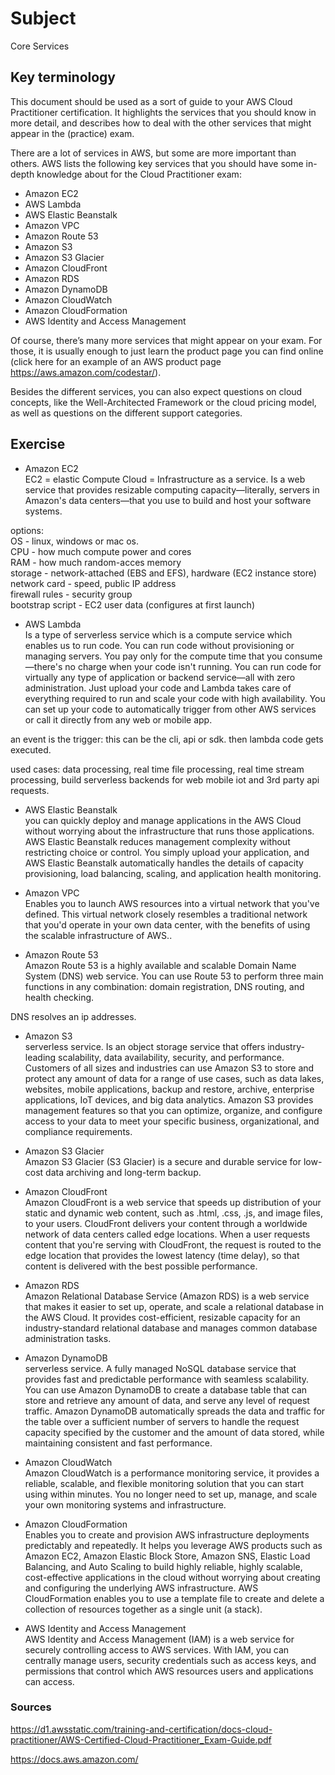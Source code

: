 # Subject
Core Services

## Key terminology
This document should be used as a sort of guide to your AWS Cloud Practitioner certification. It highlights the services that you should know in more detail, and describes how to deal with the other services that might appear in the (practice) exam.  

There are a lot of services in AWS, but some are more important than others. AWS lists the following key services that you should have some in-depth knowledge about for the Cloud Practitioner exam:  

- Amazon EC2  
- AWS Lambda  
- AWS Elastic Beanstalk
- Amazon VPC
- Amazon Route 53
- Amazon S3
- Amazon S3 Glacier
- Amazon CloudFront
- Amazon RDS
- Amazon DynamoDB
- Amazon CloudWatch
- Amazon CloudFormation
- AWS Identity and Access Management  

Of course, there’s many more services that might appear on your exam. For those, it is usually enough to just learn the product page you can find online (click here for an example of an AWS product page https://aws.amazon.com/codestar/).  

Besides the different services, you can also expect questions on cloud concepts, like the Well-Architected Framework or the cloud pricing model, as well as questions on the different support categories.

## Exercise  
- Amazon EC2  
EC2 = elastic Compute Cloud = Infrastructure as a service. 
Is a web service that provides resizable computing capacity—literally, servers in Amazon's data centers—that you use to build and host your software systems.  

options:   
OS - linux, windows or mac os.  
CPU - how much compute power and cores  
RAM - how much random-acces memory  
storage - network-attached (EBS and EFS), hardware (EC2 instance store)  
network card - speed, public IP address  
firewall rules - security group  
bootstrap script -  EC2 user data (configures at first launch)

- AWS Lambda  
Is a type of serverless service which is a compute service which enables us to run code. You can run code without provisioning or managing servers. You pay only for the compute time that you consume—there's no charge when your code isn't running. You can run code for virtually any type of application or backend service—all with zero administration. Just upload your code and Lambda takes care of everything required to run and scale your code with high availability. You can set up your code to automatically trigger from other AWS services or call it directly from any web or mobile app.  

an event is the trigger: this can be the cli, api or sdk. then lambda code gets executed.  

used cases: data processing, real time file processing, real time stream processing, build serverless backends for web mobile iot and 3rd party api requests.  

- AWS Elastic Beanstalk  
you can quickly deploy and manage applications in the AWS Cloud without worrying about the infrastructure that runs those applications. AWS Elastic Beanstalk reduces management complexity without restricting choice or control. You simply upload your application, and AWS Elastic Beanstalk automatically handles the details of capacity provisioning, load balancing, scaling, and application health monitoring.  

- Amazon VPC  
Enables you to launch AWS resources into a virtual network that you've defined. This virtual network closely resembles a traditional network that you'd operate in your own data center, with the benefits of using the scalable infrastructure of AWS..  

- Amazon Route 53  
Amazon Route 53 is a highly available and scalable Domain Name System (DNS) web service. You can use Route 53 to perform three main functions in any combination: domain registration, DNS routing, and health checking.  

DNS resolves an ip addresses.

- Amazon S3  
serverless service. Is an object storage service that offers industry-leading scalability, data availability, security, and performance. Customers of all sizes and industries can use Amazon S3 to store and protect any amount of data for a range of use cases, such as data lakes, websites, mobile applications, backup and restore, archive, enterprise applications, IoT devices, and big data analytics. Amazon S3 provides management features so that you can optimize, organize, and configure access to your data to meet your specific business, organizational, and compliance requirements.  

- Amazon S3 Glacier  
Amazon S3 Glacier (S3 Glacier) is a secure and durable service for low-cost data archiving and long-term backup.  

- Amazon CloudFront  
Amazon CloudFront is a web service that speeds up distribution of your static and dynamic web content, such as .html, .css, .js, and image files, to your users. CloudFront delivers your content through a worldwide network of data centers called edge locations. When a user requests content that you're serving with CloudFront, the request is routed to the edge location that provides the lowest latency (time delay), so that content is delivered with the best possible performance.  

- Amazon RDS  
Amazon Relational Database Service (Amazon RDS) is a web service that makes it easier to set up, operate, and scale a relational database in the AWS Cloud. It provides cost-efficient, resizable capacity for an industry-standard relational database and manages common database administration tasks.  

- Amazon DynamoDB  
serverless service. A fully managed NoSQL database service that provides fast and predictable performance with seamless scalability. You can use Amazon DynamoDB to create a database table that can store and retrieve any amount of data, and serve any level of request traffic. Amazon DynamoDB automatically spreads the data and traffic for the table over a sufficient number of servers to handle the request capacity specified by the customer and the amount of data stored, while maintaining consistent and fast performance.  

- Amazon CloudWatch  
Amazon CloudWatch is a performance monitoring service, it provides a reliable, scalable, and flexible monitoring solution that you can start using within minutes. You no longer need to set up, manage, and scale your own monitoring systems and infrastructure.  

- Amazon CloudFormation  
Enables you to create and provision AWS infrastructure deployments predictably and repeatedly. It helps you leverage AWS products such as Amazon EC2, Amazon Elastic Block Store, Amazon SNS, Elastic Load Balancing, and Auto Scaling to build highly reliable, highly scalable, cost-effective applications in the cloud without worrying about creating and configuring the underlying AWS infrastructure. AWS CloudFormation enables you to use a template file to create and delete a collection of resources together as a single unit (a stack).  

- AWS Identity and Access Management  
AWS Identity and Access Management (IAM) is a web service for securely controlling access to AWS services. With IAM, you can centrally manage users, security credentials such as access keys, and permissions that control which AWS resources users and applications can access.

### Sources
https://d1.awsstatic.com/training-and-certification/docs-cloud-practitioner/AWS-Certified-Cloud-Practitioner_Exam-Guide.pdf  

https://docs.aws.amazon.com/

